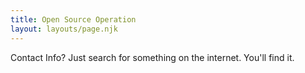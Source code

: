 ```yaml
---
title: Open Source Operation
layout: layouts/page.njk
---
```


Contact Info? Just search for something on the internet. You'll find it.